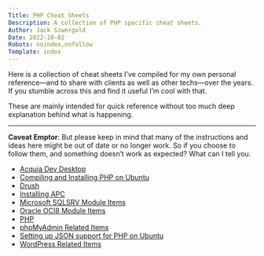 ```yaml
---
Title: PHP Cheat Sheets
Description: A collection of PHP specific cheat sheets.
Author: Jack Szwergold
Date: 2022-10-02
Robots: noindex,nofollow
Template: index
---
```


Here is a collection of cheat sheets I’ve compiled for my own personal reference—and to share with clients as well as other techs—over the years. If you stumble across this and find it useful I’m cool with that.

These are mainly intended for quick reference without too much deep explanation behind what is happening.

***

**Caveat Emptor**: But please keep in mind that many of the instructions and ideas here might be out of date or no longer work. So if you choose to follow them, and something doesn’t work as expected? What can I tell you.

- [Acquia Dev Desktop](php/acquia_dev_desktop)
- [Compiling and Installing PHP on Ubuntu](php/compiling_and_installing_php_on_ubuntu)
- [Drush](php/drush)
- [Installing APC](php/installing_apc)
- [Microsoft SQLSRV Module Items](php/microsoft_sqlsrv_module_items)
- [Oracle OCI8 Module Items](php/oracle_oci8_module_items)
- [PHP](php/php)
- [phpMyAdmin Related Items](php/phpmyadmin_related_items)
- [Setting up JSON support for PHP on Ubuntu](php/setting_up_json_support_for_php_on_ubuntu)
- [WordPress Related Items](php/wordpress_related_items)